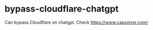 # bypass-cloudflare-chatgpt
Can bypass Cloudflare on chatgpt. Check https://www.capsolver.com/ 
                                                                                                                                                                                                     